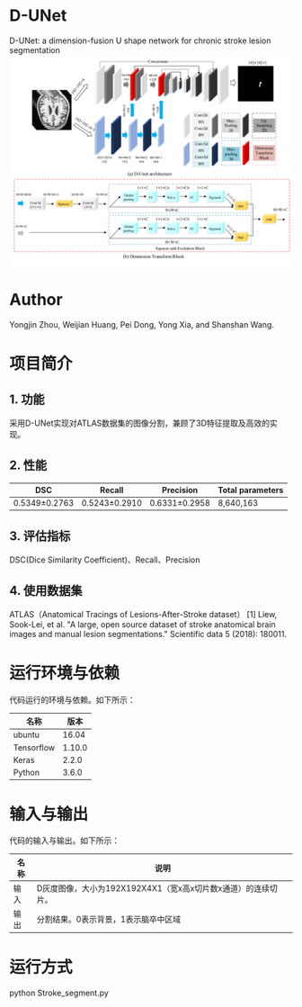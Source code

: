 # D-UNet
D-UNet: a dimension-fusion U shape network for chronic stroke lesion segmentation
![D-Unet Architecture](D-Unet.png) 
# Author
Yongjin Zhou, Weijian Huang, Pei Dong, Yong Xia, and Shanshan Wang.
# 项目简介
## 1. 功能
采用D-UNet实现对ATLAS数据集的图像分割，兼顾了3D特征提取及高效的实现。
## 2. 性能
|DSC|Recall|Precision| Total parameters|
|-----|-----|-----|-----|
|0.5349±0.2763|0.5243±0.2910|0.6331±0.2958|8,640,163|
## 3. 评估指标
DSC(Dice Similarity Coefficient)、Recall、Precision
## 4. 使用数据集
ATLAS（Anatomical Tracings of Lesions-After-Stroke dataset）
[1] Liew, Sook-Lei, et al. "A large, open source dataset of stroke anatomical brain images and manual lesion segmentations." Scientific data 5 (2018): 180011.
# 运行环境与依赖
代码运行的环境与依赖。如下所示：

名称|版本|
|-----|-----|
|ubuntu|16.04|
|Tensorflow|1.10.0|
|Keras|2.2.0|
|Python|3.6.0|
# 输入与输出
代码的输入与输出。如下所示：

|名称|说明|
|-----|-----|
|输入|D灰度图像，大小为192X192X4X1（宽x高x切片数x通道）的连续切片。
|输出|分割结果。0表示背景，1表示脑卒中区域|

# 运行方式
python Stroke_segment.py

